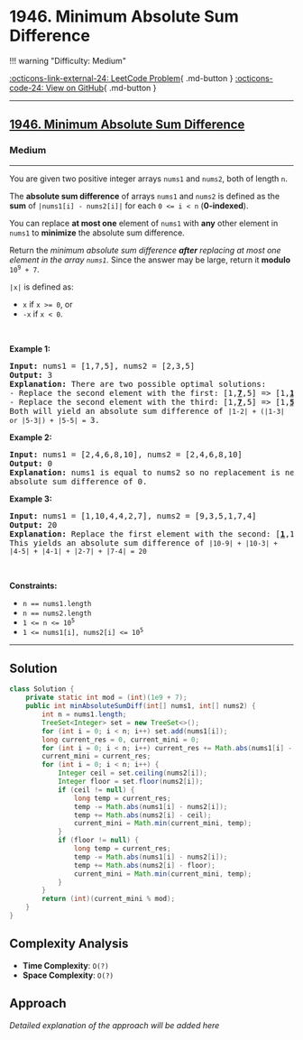 # 1946. Minimum Absolute Sum Difference

!!! warning "Difficulty: Medium"

[:octicons-link-external-24: LeetCode Problem](https://leetcode.com/problems/minimum-absolute-sum-difference/){ .md-button }
[:octicons-code-24: View on GitHub](https://github.com/RAJ8664/Leetcode/tree/master/1946-minimum-absolute-sum-difference){ .md-button }

---

<h2><a href="https://leetcode.com/problems/minimum-absolute-sum-difference">1946. Minimum Absolute Sum Difference</a></h2><h3>Medium</h3><hr><p>You are given two positive integer arrays <code>nums1</code> and <code>nums2</code>, both of length <code>n</code>.</p>

<p>The <strong>absolute sum difference</strong> of arrays <code>nums1</code> and <code>nums2</code> is defined as the <strong>sum</strong> of <code>|nums1[i] - nums2[i]|</code> for each <code>0 &lt;= i &lt; n</code> (<strong>0-indexed</strong>).</p>

<p>You can replace <strong>at most one</strong> element of <code>nums1</code> with <strong>any</strong> other element in <code>nums1</code> to <strong>minimize</strong> the absolute sum difference.</p>

<p>Return the <em>minimum absolute sum difference <strong>after</strong> replacing at most one<strong> </strong>element in the array <code>nums1</code>.</em> Since the answer may be large, return it <strong>modulo</strong> <code>10<sup>9</sup> + 7</code>.</p>

<p><code>|x|</code> is defined as:</p>

<ul>
	<li><code>x</code> if <code>x &gt;= 0</code>, or</li>
	<li><code>-x</code> if <code>x &lt; 0</code>.</li>
</ul>

<p>&nbsp;</p>
<p><strong class="example">Example 1:</strong></p>

<pre>
<strong>Input:</strong> nums1 = [1,7,5], nums2 = [2,3,5]
<strong>Output:</strong> 3
<strong>Explanation: </strong>There are two possible optimal solutions:
- Replace the second element with the first: [1,<u><strong>7</strong></u>,5] =&gt; [1,<u><strong>1</strong></u>,5], or
- Replace the second element with the third: [1,<u><strong>7</strong></u>,5] =&gt; [1,<u><strong>5</strong></u>,5].
Both will yield an absolute sum difference of <code>|1-2| + (|1-3| or |5-3|) + |5-5| = </code>3.
</pre>

<p><strong class="example">Example 2:</strong></p>

<pre>
<strong>Input:</strong> nums1 = [2,4,6,8,10], nums2 = [2,4,6,8,10]
<strong>Output:</strong> 0
<strong>Explanation: </strong>nums1 is equal to nums2 so no replacement is needed. This will result in an 
absolute sum difference of 0.
</pre>

<p><strong class="example">Example 3:</strong></p>

<pre>
<strong>Input:</strong> nums1 = [1,10,4,4,2,7], nums2 = [9,3,5,1,7,4]
<strong>Output:</strong> 20
<strong>Explanation: </strong>Replace the first element with the second: [<u><strong>1</strong></u>,10,4,4,2,7] =&gt; [<u><strong>10</strong></u>,10,4,4,2,7].
This yields an absolute sum difference of <code>|10-9| + |10-3| + |4-5| + |4-1| + |2-7| + |7-4| = 20</code>
</pre>

<p>&nbsp;</p>
<p><strong>Constraints:</strong></p>

<ul>
	<li><code>n == nums1.length</code></li>
	<li><code>n == nums2.length</code></li>
	<li><code>1 &lt;= n &lt;= 10<sup>5</sup></code></li>
	<li><code>1 &lt;= nums1[i], nums2[i] &lt;= 10<sup>5</sup></code></li>
</ul>


---

## Solution

```java
class Solution {
    private static int mod = (int)(1e9 + 7);
    public int minAbsoluteSumDiff(int[] nums1, int[] nums2) {
        int n = nums1.length;
        TreeSet<Integer> set = new TreeSet<>();
        for (int i = 0; i < n; i++) set.add(nums1[i]);
        long current_res = 0, current_mini = 0;
        for (int i = 0; i < n; i++) current_res += Math.abs(nums1[i] - nums2[i]);
        current_mini = current_res;
        for (int i = 0; i < n; i++) {
            Integer ceil = set.ceiling(nums2[i]);
            Integer floor = set.floor(nums2[i]);
            if (ceil != null) {
                long temp = current_res;
                temp -= Math.abs(nums1[i] - nums2[i]);
                temp += Math.abs(nums2[i] - ceil);
                current_mini = Math.min(current_mini, temp);
            }
            if (floor != null) {
                long temp = current_res;
                temp -= Math.abs(nums1[i] - nums2[i]);
                temp += Math.abs(nums2[i] - floor);
                current_mini = Math.min(current_mini, temp);
            }
        }
        return (int)(current_mini % mod);
    }
}
```

## Complexity Analysis

- **Time Complexity**: `O(?)`
- **Space Complexity**: `O(?)`

## Approach

*Detailed explanation of the approach will be added here*

